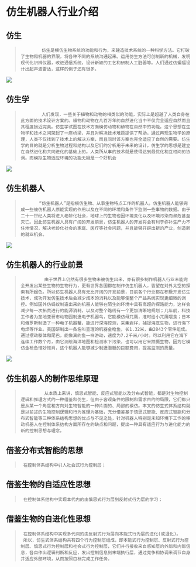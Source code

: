 # **仿生机器人行业介绍**

## **仿生**

>     ​        仿生是模仿生物系统的功能和行为，来建造技术系统的一种科学方法。它打破了生物和机器的界限，将各种不同的系统沟通起来。运用仿生方法可创制新的机械，发明现代化识辨仪器，改进通信系统，设计新颖的工艺和研制人工脏器等。人们通过仿蝙蝠设计出超声波雷达，这样的例子还有很多。
>

![](/pic/ch7/7.1/1.png) 

## **仿生学**

>     ​        人们发现，一些关于植物和动物的相类似的功能，实际上是超越了人类自身在此方面的技术设计方案的。植物和动物在几百万年的自然进化当中不仅完全适应自然而且其程度接近完美。仿生学试图在技术方面模仿动物和植物在自然中的功能。这个思想在生物学和技术之间架起了一座桥梁，并且对解决技术难题提供了帮助。通过再现生物学的原理，人类不仅找到了技术上的解决方案，而且同时该方案也完全适应了自然的需要。仿生学的目的就是分析生物过程和结构以及它们的分析用于未来的设计。仿生学的思想是建立在自然进化和共同进化的基础上的。人类所从事的技术就是使得达到最优化和互相间的协调。而模拟生物适应环境的功能无疑是一个好机会
>
     
![](/pic/ch7/7.1/2.png) 

## **仿生机器人**

>      ​      “仿生机器人”是指模仿生物、从事生物特点工作的机器人。仿生机器人能够完成一些被仿机器人原能实现的作用以及在不同的环境和条件下监测一些事物的数据。由于二十一世纪人类将进入老龄化社会，地球上的生物也因环境变化以及环境污染而濒危甚至灭亡。因此仿生机器人具有广阔的开发前景，仿生机器人的开发将会有利于弥补生产力不住地情况，解决老龄化社会的家庭、医疗等社会问题，并且能够开辟出新的产业，创造新的就业机会。
>      

![](/pic/ch7/7.1/3.png) 

## **仿生机器人的行业前景**

>      ​        由于世界上仍然有很多生物未被仿生出来，亦有很多制作机器人行业未能完全开发出某些生物的生物行为，更有世界各国都在制作仿生机器人，皆望在对外太空的探索有所起色。所以仿生机器人具有无比开阔的开发前景，目前各个行业都在积极开发仿生技术，成功开发仿生技术后会减少成本的消耗以及能够使整个产品系统实现更细微的调控。例如国外仿蚂蚁制造出来的机器人能够在陌生的环境中具有高超的探路能力，这样会减少每一次拓荒进行的能源消耗，以及对整个路线有一个更加清晰地规划；几年前，科技工作者为圣地亚哥市动物园制造电子机器鸟，它能模仿母兀鹰，准时给小兀鹰喂食；日本和俄罗斯制造了一种电子机器蟹，能进行深海控测，采集岩样，捕捉海底生物，进行海下电焊等作业。美国研制出一条名叫查理的机器金枪鱼，长1.32米，由2843个零件组成。通过摆动躯体和尾巴，能像真的鱼一样游动，速度为7.2千米/小时。可以利用它在海下连续工作数个月，由它测绘海洋地图和检测水下污染，也可以用它来拍摄生物，因为它模仿金枪鱼惟妙惟肖，这个机器人能够减少制造潜艇的巨额费用，提高监测的质量。
> 
     
![](/pic/ch7/7.1/4.png) 

## **仿生机器人的制作思维原理**

>      ​        从本质上来讲，慎思式智能、反应式智能以及分布式智能，都是对生物控制逻辑和推理方式的一种借鉴和仿生，但由于客观条件的限制和需求目的的局限，它们都只是从某一个角度和方向对生物智能的一种片面的、局部的模仿。本文的仿生式体系结构就是以前述的生物控制逻辑和行为推理为基础，充分借鉴基于慎思式智能、反应式智能和分布式智能等三种体系结构思想的优点与不足之处，针对机器人特别是未知环境下工作的移动机器人在控制体系结构方面所存在的缺点和问题，提出一种具有适应行为与进化能力的新的控制思想与理念。

## **借鉴分布式智能的思想**

>      在控制体系结构中引人社会式行为控制层；
>


## **借鉴生物的自适应性思想**

>      在控制体系结构中实现本代内的由慎思式行为层到反射式行为层的学习；
>


## **借鉴生物的自进化性思想**
>      在控制体系结构中实现多代间的由反射式行为层向本能式行为层的进化(或退化)。
>      所以，仿生式体系结构共有四个行为控制层组成，即本能式行为控制层、反射式行为控制层、慎思式行为控制层和社会式行为控制层，它们并行接收来自感知层的外部和内部信息，各自作出逻辑判断和反应，发出控制信息到末端执行层，通过竞争和协调来调节自身并适应外部环境，从而按照目标完成工作任务。